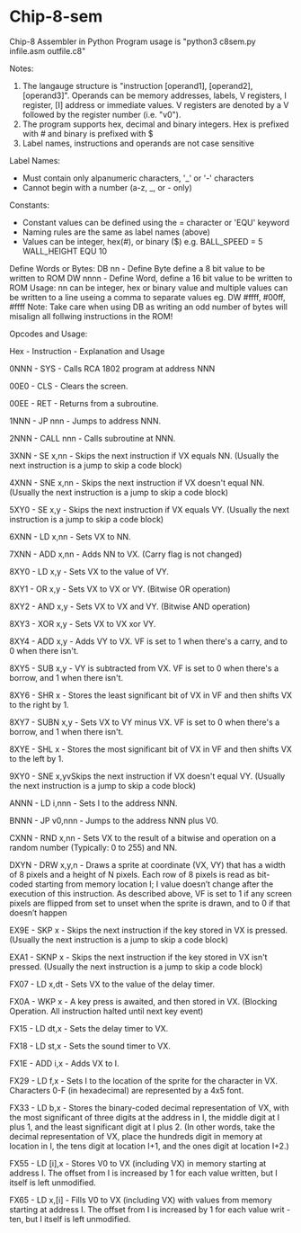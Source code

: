 # Chip-8-sem
Chip-8 Assembler in Python
Program usage is "python3 c8sem.py infile.asm outfile.c8"

Notes:
1. The langauge structure is "instruction [operand1], [operand2], [operand3]". Operands can be memory addresses, labels, V registers, I register, [I] address or immediate values. V registers are denoted by a V followed by the register number (i.e. "v0").
2. The program supports hex, decimal and binary integers. Hex is prefixed with # and binary is prefixed with $
3. Label names, instructions and operands are not case sensitive

Label Names:
- Must contain only alpanumeric characters, '_' or '-' characters
- Cannot begin with a number (a-z, _, or - only)

Constants:
- Constant values can be defined using the = character or 'EQU' keyword
- Naming rules are the same as label names (above)
- Values can be integer, hex(#), or binary ($)
e.g. BALL_SPEED = 5
     WALL_HEIGHT EQU 10

Define Words or Bytes:
DB nn - Define Byte define a 8 bit value to be written to ROM
DW nnnn - Define Word, define a 16 bit value to be written to ROM
Usage: nn can be integer, hex or binary value and multiple values
       can be written to a line useing a comma to separate values
	   eg. DW #ffff, #00ff, #ffff
Note: Take care when using DB as writing an odd number of bytes will misalign all follwing 
      instructions in the ROM!

Opcodes and Usage: 

Hex - Instruction - Explanation and Usage

0NNN - SYS - Calls RCA 1802 program at address NNN

00E0 - CLS - Clears the screen.

00EE - RET - Returns from a subroutine.

1NNN - JP nnn - Jumps to address NNN.

2NNN - CALL nnn - Calls subroutine at NNN.

3XNN - SE x,nn - Skips the next instruction if VX equals NN. (Usually the next instruction is a jump to skip a code block)

4XNN - SNE x,nn - Skips the next instruction if VX doesn't equal NN. (Usually the next instruction is a jump to skip a code block)

5XY0 - SE x,y - Skips the next instruction if VX equals VY. (Usually the next instruction is a jump to skip a code block)

6XNN - LD x,nn - Sets VX to NN.

7XNN - ADD x,nn - Adds NN to VX. (Carry flag is not changed)

8XY0 - LD x,y - Sets VX to the value of VY.

8XY1 - OR x,y - Sets VX to VX or VY. (Bitwise OR operation)

8XY2 - AND x,y - Sets VX to VX and VY. (Bitwise AND operation)

8XY3 - XOR x,y - Sets VX to VX xor VY.

8XY4 - ADD x,y - Adds VY to VX. VF is set to 1 when there's a carry, and to 0 when there isn't.

8XY5 - SUB x,y - VY is subtracted from VX. VF is set to 0 when there's a borrow, and 1 when there isn't.

8XY6 - SHR x - Stores the least significant bit of VX in VF and then shifts VX to the right by 1.

8XY7 - SUBN x,y - Sets VX to VY minus VX. VF is set to 0 when there's a borrow, and 1 when there isn't.

8XYE - SHL x - Stores the most significant bit of VX in VF and then shifts VX to the left by 1.

9XY0 - SNE x,yvSkips the next instruction if VX doesn't equal VY. (Usually the next instruction is a jump to skip a code block)

ANNN - LD i,nnn - Sets I to the address NNN.

BNNN - JP v0,nnn - Jumps to the address NNN plus V0.

CXNN - RND x,nn - Sets VX to the result of a bitwise and operation on a random number (Typically: 0 to 255) and NN.

DXYN - DRW x,y,n - Draws a sprite at coordinate (VX, VY) that has a width of 8 pixels and a height of N pixels. Each row of 8 pixels 
is read as bit-coded starting from memory location I; I value doesn’t change after the execution of this instruction. As described 
above, VF is set to 1 if any screen pixels are flipped from set to unset when the sprite is drawn, and to 0 if that doesn’t happen

EX9E - SKP x - Skips the next instruction if the key stored in VX is pressed. (Usually the next instruction is a jump to skip a code block)

EXA1 - SKNP x - Skips the next instruction if the key stored in VX isn't pressed. (Usually the next instruction is a jump to skip a code block)

FX07 - LD x,dt - Sets VX to the value of the delay timer.

FX0A - WKP x - A key press is awaited, and then stored in VX. (Blocking Operation. All instruction halted until next key event)

FX15 - LD dt,x - Sets the delay timer to VX.

FX18 - LD st,x - Sets the sound timer to VX.

FX1E - ADD i,x - Adds VX to I.

FX29 - LD f,x - Sets I to the location of the sprite for the character in VX. Characters 0-F (in hexadecimal) are represented by a 4x5 font.

FX33 - LD b,x - Stores the binary-coded decimal representation of VX, with the most significant of three digits at the address in I, the middle digit at I plus 1, and the least significant digit at I plus 2. (In other words, take the decimal representation of VX, place the hundreds digit in memory at location in I, the tens digit at location I+1, and the ones digit at location I+2.)

FX55 - LD [i],x - Stores V0 to VX (including VX) in memory starting at address I. The offset from I is increased by 1 for each value written, but I itself is left unmodified.

FX65 - LD x,[i] - Fills V0 to VX (including VX) with values from memory starting at address I. The offset from I is increased by 1 for each value writ - ten, but I itself is left unmodified.

